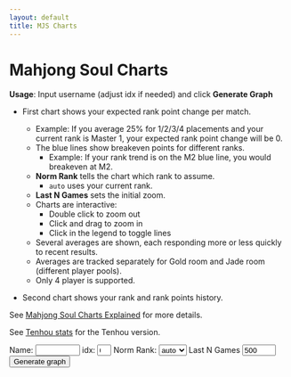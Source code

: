 ```yaml
---
layout: default
title: MJS Charts
---
```


<style>
    /* * {
        outline: solid 1px red;
    } */
    /* .chart-container {
        margin-bottom: 4rem;
    } */
    .ESChart,
    .RankPointChart {
        padding: 10px;
    }
    .custom-tooltip {
        background: rgba(0, 0, 0, 0.8);
        color: white;
        padding: 2px 6px;
        border-radius: 3px;
        font-size: 0.8em;
        white-space: nowrap;
        pointer-events: none;
    }
</style>

# Mahjong Soul Charts

**Usage**: Input username (adjust idx if needed) and click **Generate Graph**

-   First chart shows your expected rank point change per match.

    -   Example: If you average 25% for 1/2/3/4 placements and your current rank is Master 1, your expected rank point change will be 0.
    -   The blue lines show breakeven points for different ranks.
        -   Example: If your rank trend is on the M2 blue line, you would breakeven at M2.
    -   **Norm Rank** tells the chart which rank to assume.
        -   `auto` uses your current rank.
    -   **Last N Games** sets the initial zoom.
    -   Charts are interactive:
        -   Double click to zoom out
        -   Click and drag to zoom in
        -   Click in the legend to toggle lines
    -   Several averages are shown, each responding more or less quickly to recent results.
    -   Averages are tracked separately for Gold room and Jade room (different player pools).
    -   Only 4 player is supported.

-   Second chart shows your rank and rank points history.

See [Mahjong Soul Charts Explained](/blog/2025/08/30/mjs_charts_explained) for more details.

See [Tenhou stats](tenhou_stats) for the Tenhou version.

<div class="chart-container">
    <div class="controls">
        <label class="small">Name:</label>
        <input class="pname" type="text" value="" style="width: 80px; height: 20px" />
        <label class="small">idx:</label>
        <input class="pidx" type="number" value="0" min="0" style="width: 25px; height: 20px" />
        <label class="small">Norm Rank:</label>
        <select class="norm-rank" value="auto" style="width: 50px; height: 20px">
            <option value="auto">auto</option>
            <option value="M1">M1</option>
            <option value="M2">M2</option>
            <option value="M3">M3</option>
            <option value="S1">S1</option>
            <option value="S2">S2</option>
            <option value="S3">S3</option>
        </select>
        <label class="small">Last N Games</label>
        <input class="xmin" type="number" value="500" step="100" min="0" style="width: 60px; height: 20px" />
        <button class="generate btn">Generate graph</button>
    </div>
    <div class="ESChart" style="width: 1000px; height: 420px"></div>
    <div class="RankPointChart" style="width: 1000px; height: 420px"></div>
</div>

<script src="https://cdn.plot.ly/plotly-3.1.0.min.js" charset="utf-8"></script>
<script type="module" src="./amae_code.js"></script>
